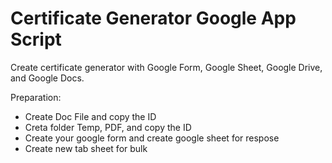 # Certificate Generator Google App Script

Create certificate generator with Google Form, Google Sheet, Google Drive, and Google Docs.

Preparation:
- Create Doc File and copy the ID
- Creta folder Temp, PDF, and copy the ID
- Create your google form and create google sheet for respose
- Create new tab sheet for bulk
